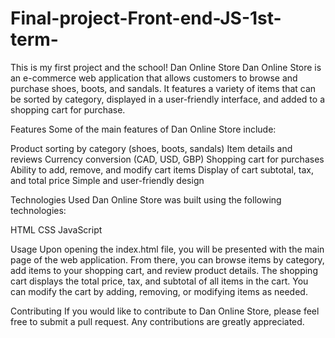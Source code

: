 # Final-project-Front-end-JS-1st-term-
This is my first project and the school!
Dan Online Store
Dan Online Store is an e-commerce web application that allows customers to browse and purchase shoes, boots, and sandals. It features a variety of items that can be sorted by category, displayed in a user-friendly interface, and added to a shopping cart for purchase.


Features
Some of the main features of Dan Online Store include:

Product sorting by category (shoes, boots, sandals)
Item details and reviews
Currency conversion (CAD, USD, GBP)
Shopping cart for purchases
Ability to add, remove, and modify cart items
Display of cart subtotal, tax, and total price
Simple and user-friendly design


Technologies Used
Dan Online Store was built using the following technologies:

HTML
CSS
JavaScript

Usage
Upon opening the index.html file, you will be presented with the main page of the web application. From there, you can browse items by category, add items to your shopping cart, and review product details. The shopping cart displays the total price, tax, and subtotal of all items in the cart. You can modify the cart by adding, removing, or modifying items as needed.

Contributing
If you would like to contribute to Dan Online Store, please feel free to submit a pull request. Any contributions are greatly appreciated.
